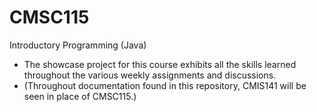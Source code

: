 # CMSC115
Introductory Programming (Java)
  
* The showcase project for this course exhibits all the skills learned throughout the various weekly assignments and discussions.
* (Throughout documentation found in this repository, CMIS141 will be seen in place of CMSC115.)
